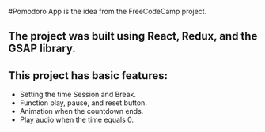 #Pomodoro App is the idea from the FreeCodeCamp project.

## The project was built using React, Redux, and the GSAP library.

## This project has basic features:
- Setting the time Session and Break.
- Function play, pause, and reset button.
- Animation when the countdown ends. 
- Play audio when the time equals 0.
